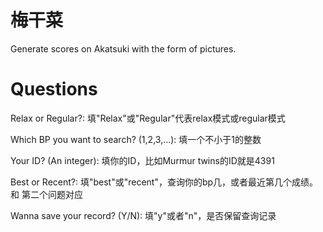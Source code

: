 # 梅干菜
Generate scores on Akatsuki with the form of pictures.

# Questions
Relax or Regular?: 填"Relax"或"Regular"代表relax模式或regular模式

Which BP you want to search? (1,2,3,...): 填一个不小于1的整数

Your ID? (An integer): 填你的ID，比如Murmur twins的ID就是4391

Best or Recent?: 填"best"或"recent"，查询你的bp几，或者最近第几个成绩。和
第二个问题对应

Wanna save your record? (Y/N): 填"y"或者"n"，是否保留查询记录
